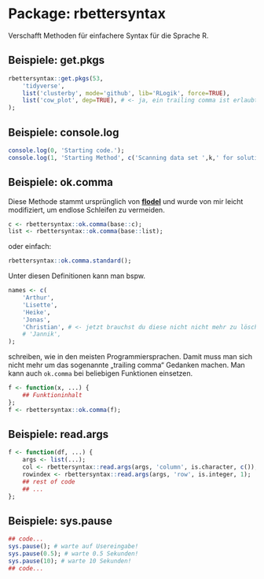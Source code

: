 # Package: rbettersyntax
Verschafft Methoden für einfachere Syntax für die Sprache R.

## Beispiele: get.pkgs

```r
rbettersyntax::get.pkgs(53,
	'tidyverse',
	list('clusterby', mode='github', lib='RLogik', force=TRUE),
	list('cow_plot', dep=TRUE), # <- ja, ein trailing comma ist erlaubt!
);
```

## Beispiele: console.log

```r
console.log(0, 'Starting code.');
console.log(1, 'Starting Method', c('Scanning data set ',k,' for solutions:'));
```

## Beispiele: ok.comma

Diese Methode stammt ursprünglich von [**flodel**](https://gist.github.com/flodel/5283216) und wurde von mir leicht modifiziert, um endlose Schleifen zu vermeiden.

```r
c <- rbettersyntax::ok.comma(base::c);
list <- rbettersyntax::ok.comma(base::list);
```

oder einfach:

```r
rbettersyntax::ok.comma.standard();
```

Unter diesen Definitionen kann man bspw.

```r
names <- c(
	'Arthur',
	'Lisette',
	'Heike',
	'Jonas',
	'Christian', # <- jetzt brauchst du diese nicht nicht mehr zu löschen!
	# 'Jannik',
);
```

schreiben, wie in den meisten Programmiersprachen.
Damit muss man sich nicht mehr um das sogenannte „trailing comma“ Gedanken machen.
Man kann auch `ok.comma` bei beliebigen Funktionen einsetzen.

```r
f <- function(x, ...) {
	## Funktioninhalt
};
f <- rbettersyntax::ok.comma(f);
```

## Beispiele: read.args

```r
f <- function(df, ...) {
	args <- list(...);
	col <- rbettersyntax::read.args(args, 'column', is.character, c());
	rowindex <- rbettersyntax::read.args(args, 'row', is.integer, 1);
	## rest of code
	## ...
};
```

## Beispiele: sys.pause

```r
## code...
sys.pause(); # warte auf Usereingabe!
sys.pause(0.5); # warte 0.5 Sekunden!
sys.pause(10); # warte 10 Sekunden!
## code...
```